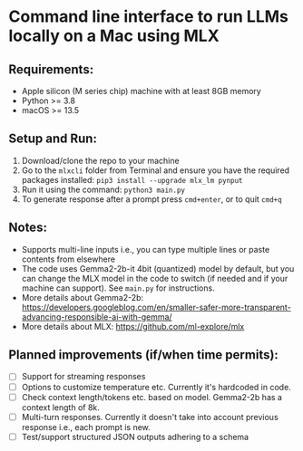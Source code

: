 # Command line interface to run LLMs locally on a Mac using MLX

## Requirements:
- Apple silicon (M series chip) machine with at least 8GB memory
- Python >= 3.8
- macOS >= 13.5

## Setup and Run:
1. Download/clone the repo to your machine
2. Go to the `mlxcli` folder from Terminal and ensure you have the required packages installed:
   `pip3 install --upgrade mlx_lm pynput`
3. Run it using the command:
  `python3 main.py`
4. To generate response after a prompt press `cmd+enter`, or to quit `cmd+q`

## Notes:
- Supports multi-line inputs i.e., you can type multiple lines or paste contents from elsewhere
- The code uses Gemma2-2b-it 4bit (quantized) model by default, but you can change the MLX model in the code to switch (if needed and if your machine can support). See `main.py` for instructions.
- More details about Gemma2-2b: https://developers.googleblog.com/en/smaller-safer-more-transparent-advancing-responsible-ai-with-gemma/
- More details about MLX: https://github.com/ml-explore/mlx

## Planned improvements (if/when time permits):
- [ ] Support for streaming responses
- [ ] Options to customize temperature etc. Currently it's hardcoded in code.
- [ ] Check context length/tokens etc. based on model. Gemma2-2b has a context length of 8k.
- [ ] Multi-turn responses. Currently it doesn't take into account previous response i.e., each prompt is new.
- [ ] Test/support structured JSON outputs adhering to a schema